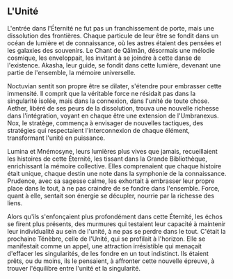 ## L'Unité

L'entrée dans l'Éternité ne fut pas un franchissement de porte, mais une dissolution des frontières. Chaque particule de leur être se fondit dans un océan de lumière et de connaissance, où les astres étaient des pensées et les galaxies des souvenirs. Le Chant de Qālmān, désormais une mélodie cosmique, les enveloppait, les invitant à se joindre à cette danse de l'existence. Akasha, leur guide, se fondit dans cette lumière, devenant une partie de l'ensemble, la mémoire universelle.

Noctuvian sentit son propre être se dilater, s'étendre pour embrasser cette immensité. Il comprit que la véritable force ne résidait pas dans la singularité isolée, mais dans la connexion, dans l'unité de toute chose. Aether, libéré de ses peurs de la dissolution, trouva une nouvelle richesse dans l'intégration, voyant en chaque être une extension de l'Umbranexus. Nox, le stratège, commença à envisager de nouvelles tactiques, des stratégies qui respectaient l'interconnexion de chaque élément, transformant l'unité en puissance.

Lumina et Mnémosyne, leurs lumières plus vives que jamais, recueillaient les histoires de cette Éternité, les tissant dans la Grande Bibliothèque, enrichissant la mémoire collective. Elles comprenaient que chaque histoire était unique, chaque destin une note dans la symphonie de la connaissance. Prudence, avec sa sagesse calme, les exhortait à embrasser leur propre place dans le tout, à ne pas craindre de se fondre dans l'ensemble. Force, quant à elle, sentait son énergie se décupler, nourrie par la richesse des liens.

Alors qu'ils s'enfonçaient plus profondément dans cette Éternité, les échos se firent plus présents, des murmures qui testaient leur capacité à maintenir leur individualité au sein de l'unité, à ne pas se perdre dans le tout. C'était la prochaine Ténèbre, celle de l'Unité, qui se profilait à l'horizon. Elle se manifestait comme un appel, une attraction irrésistible qui menaçait d'effacer les singularités, de les fondre en un tout indistinct. Ils étaient prêts, ou du moins, ils le pensaient, à affronter cette nouvelle épreuve, à trouver l'équilibre entre l'unité et la singularité.
